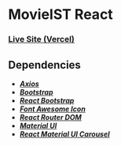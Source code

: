 # MovieIST React

### [Live Site (Vercel)](https://movieist-react.vercel.app/)

## Dependencies
* [**_Axios_**](https://www.npmjs.com/package/axios)
* [**_Bootstrap_**]()
* [**_React Bootstrap_**]()
* [**_Font Awesome Icon_**]()
* [**_React Router DOM_**]()
* [**_Material UI_**]()
* [**_React Material UI Carousel_**]()